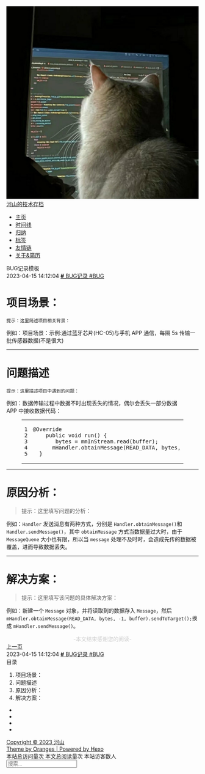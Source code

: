 <!DOCTYPE html><html lang="zh-CN" color-mode="light"><head><meta charset="utf-8"><meta name="viewport" content="width=device-width,initial-scale=1"><meta name="keywords" content=""><meta name="author" content="河山"><meta name="description" content="河山技术博客"><title>BUG记录模板 | 河山的技术存档</title><link rel="apple-touch-icon" href="/images/favicon.jpg"><link rel="icon" href="/images/favicon.jpg"><link href="https://fonts.googleapis.com/css?family=Raleway&display=swap" rel="stylesheet"><link rel="stylesheet" href="/css/main.css"><link rel="stylesheet" href="//at.alicdn.com/t/font_1886449_67xjft27j1l.css"><link rel="stylesheet" href="/css/figcaption/mac-block.css"><script defer type="text/javascript" src="https://cdn.jsdelivr.net/npm/jquery@3.3.1/dist/jquery.min.js"></script><link href="https://cdn.jsdelivr.net/npm/@fancyapps/fancybox@3.5.7/dist/jquery.fancybox.min.css" rel="stylesheet"><script defer type="text/javascript" src="https://cdn.jsdelivr.net/npm/@fancyapps/fancybox@3.5.7/dist/jquery.fancybox.min.js"></script><script src="/js/fancybox.js"></script><script async src="https://www.googletagmanager.com/gtag/js?id=G-RTHFZ67YB9"></script><script>function gtag(){dataLayer.push(arguments)}window.dataLayer=window.dataLayer||[],gtag("js",new Date),gtag("config","G-RTHFZ67YB9")</script><script async src="//busuanzi.ibruce.info/busuanzi/2.3/busuanzi.pure.mini.js"></script><script>var html=document.documentElement;const colorMode=localStorage.getItem("color-mode");colorMode&&document.documentElement.setAttribute("color-mode",colorMode)</script><meta name="generator" content="Hexo 6.3.0"><link rel="alternate" href="/atom.xml" title="河山的技术存档" type="application/atom+xml"></head><body><div id="app"><div class="header"><div class="avatar"><a href="/"><img no-lazy src="/images/avatar.jpg" alt=""></a><div class="nickname"><a href="/">河山的技术存档</a></div></div><div class="navbar"><ul><li class="nav-item" data-path="/"><a href="/">主页</a></li><li class="nav-item" data-path="/archives/"><a href="/archives/">时间线</a></li><li class="nav-item" data-path="/categories/"><a href="/categories/">归纳</a></li><li class="nav-item" data-path="/tags/"><a href="/tags/">标签</a></li><li class="nav-item" data-path="/friends/"><a href="/friends/">友情链</a></li><li class="nav-item" data-path="/about/"><a href="/about/">关于&简历</a></li></ul></div></div><script src="/js/activeNav.js"></script><div class="flex-container"><script async type="text/javascript" src="https://cdn.jsdelivr.net/npm/mathjax@3/es5/tex-chtml.js"></script><script>MathJax={tex:{inlineMath:[["$","$"],["\\(","\\)"]]}}</script><script async type="text/javascript" src="https://cdn.jsdelivr.net/npm/clipboard@2.0.10/dist/clipboard.min.js"></script><script src="/js/codeCopy.js"></script><div class="container post-details" id="post-details"><div class="post-content"><div class="post-title">BUG记录模板</div><div class="post-attach"><span class="post-pubtime"><i class="iconfont icon-updatetime mr-10" title="更新时间"></i> 2023-04-15 14:12:04 </span><span class="post-categories"><i class="iconfont icon-bookmark" title="分类"></i> <span class="span--category"><a href="/categories/BUG%E8%AE%B0%E5%BD%95/" title="BUG记录"><b>#</b> BUG记录 </a></span></span><span class="post-tags"><i class="iconfont icon-tags mr-10" title="标签"></i> <span class="span--tag mr-8"><a href="/tags/BUG/" title="BUG">#BUG</a></span></span></div><div class="markdown-body"><h1>项目场景：</h1><p><code>提示：这里简述项目相关背景：</code></p><p>例如：项目场景：示例:通过蓝牙芯片(HC-05)与手机 APP 通信，每隔 5s 传输一批传感器数据(不是很大)</p><hr><h1>问题描述</h1><p><code>提示：这里描述项目中遇到的问题：</code></p><p>例如：数据传输过程中数据不时出现丢失的情况，偶尔会丢失一部分数据<br>APP 中接收数据代码：</p><figure class="highlight c"><table><tr><td class="gutter"><pre><span class="line">1</span><br><span class="line">2</span><br><span class="line">3</span><br><span class="line">4</span><br><span class="line">5</span><br></pre></td><td class="code"><pre><span class="line">@Override</span><br><span class="line">	public <span class="type">void</span> <span class="title function_">run</span><span class="params">()</span> &#123;</span><br><span class="line">		bytes = mmInStream.read(buffer);</span><br><span class="line">		mHandler.obtainMessage(READ_DATA, bytes, <span class="number">-1</span>, buffer).sendToTarget();</span><br><span class="line">	&#125;</span><br></pre></td></tr></table></figure><hr><h1>原因分析：</h1><blockquote><p>提示：这里填写问题的分析：</p></blockquote><p>例如：<code>Handler</code> 发送消息有两种方式，分别是 <code>Handler.obtainMessage()</code>和 <code>Handler.sendMessage()</code>，其中 <code>obtainMessage</code> 方式当数据量过大时，由于 <code>MessageQuene</code> 大小也有限，所以当 <code>message</code> 处理不及时时，会造成先传的数据被覆盖，进而导致数据丢失。</p><hr><h1>解决方案：</h1><blockquote><p>提示：这里填写该问题的具体解决方案：</p></blockquote><p>例如：新建一个 <code>Message</code> 对象，并将读取到的数据存入 <code>Message</code>，然后 <code>mHandler.obtainMessage(READ_DATA, bytes, -1, buffer).sendToTarget();</code>换成 <code>mHandler.sendMessage()</code>。</p><div style="text-align:center;color:#ccc;font-size:14px">-本文结束<i class="fa fa-paw"></i>感谢您的阅读-</div></div><div class="prev-or-next"><div class="post-foot-next"><a href="/p/web/%E5%AE%9D%E5%A1%94%20Flarum%20%E8%AE%BA%E5%9D%9B%E7%9A%84%E6%90%AD%E5%BB%BA%E4%B8%8E%E8%BF%81%E7%A7%BB.md" target="_self"><i class="iconfont icon-chevronleft"></i> <span>上一页</span></a></div><div class="post-attach"><span class="post-pubtime"><i class="iconfont icon-updatetime mr-10" title="更新时间"></i> 2023-04-15 14:12:04 </span><span class="post-categories"><i class="iconfont icon-bookmark" title="分类"></i> <span class="span--category"><a href="/categories/BUG%E8%AE%B0%E5%BD%95/" title="BUG记录"><b>#</b> BUG记录 </a></span></span><span class="post-tags"><i class="iconfont icon-tags mr-10" title="标签"></i> <span class="span--tag mr-8"><a href="/tags/BUG/" title="BUG">#BUG</a></span></span></div><div class="post-foot-prev"></div></div></div><div id="btn-catalog" class="btn-catalog"><i class="iconfont icon-catalog"></i></div><div class="post-catalog hidden" id="catalog"><div class="title">目录</div><div class="catalog-content"><ol class="toc"><li class="toc-item toc-level-1"><a class="toc-link"><span class="toc-text">项目场景：</span></a></li><li class="toc-item toc-level-1"><a class="toc-link"><span class="toc-text">问题描述</span></a></li><li class="toc-item toc-level-1"><a class="toc-link"><span class="toc-text">原因分析：</span></a></li><li class="toc-item toc-level-1"><a class="toc-link"><span class="toc-text">解决方案：</span></a></li></ol></div></div><script src="/js/catalog.js"></script><div class="comments-container"><script async type="text/javascript" src="https://cdn.jsdelivr.net/npm/valine@1.4.18/dist/Valine.min.js" onload="loadValineSuc(this)"></script><div id="vcomments"></div><script>function loadValineSuc(){new Valine({el:"#vcomments",appId:"GmLsazbQff5fQz3jEeN6GLYa-gzGzoHsz",appKey:"MtHymEpacYovHWeyWdmp0vhq",placeholder:"Welcome!",avatar:"retro",lang:"zh-CN"})}</script><style>.comments-container .v .vempty{display:none!important}</style></div></div><div class="footer"><div class="social"><ul><li><a title="rss" href="/atom.xml"><i class="iconfont icon-rss"></i></a></li><li><a title="github" target="_blank" rel="noopener" href="https://github.com/Wrm244"><i class="iconfont icon-github"></i></a></li><li><a title="email" href="mailto:wrm244@139.com"><i class="iconfont icon-envelope"></i></a></li><li><a title="wechat" href="/about"><i class="iconfont icon-wechat"></i></a></li></ul></div><div class="footer-more"><a target="_blank" rel="noopener" href="https://github.com/Wrm244">Copyright © 2023 河山</a></div><div class="footer-more"><a target="_blank" rel="noopener" href="https://github.com/hexojs/hexo">Theme by Oranges | Powered by Hexo</a></div><div class="footer-views">本站总访问量<span id="busuanzi_value_site_pv"></span>次 本文总阅读量<span id="busuanzi_value_page_pv"></span>次 本站访客数<span id="busuanzi_value_site_uv"></span>人</div></div></div><div class="tools-bar"><div class="back-to-top tools-bar-item hidden"><a href="javascript: void(0)"><i class="iconfont icon-chevronup"></i></a></div><script src="/js/backtotop.js"></script><div class="search-icon tools-bar-item" id="search-icon"><a href="javascript: void(0)"><i class="iconfont icon-search"></i></a></div><div class="search-overlay hidden"><div class="search-content" tabindex="0"><div class="search-title"><span class="search-icon-input"><a href="javascript: void(0)"><i class="iconfont icon-search"></i> </a></span><input type="text" class="search-input" id="search-input" placeholder="搜索..."> <span class="search-close-icon" id="search-close-icon"><a href="javascript: void(0)"><i class="iconfont icon-close"></i></a></span></div><div class="search-result" id="search-result"></div></div></div><script type="text/javascript">var inputArea=document.querySelector("#search-input"),searchOverlayArea=document.querySelector(".search-overlay");function openOrHideSearchContent(){searchOverlayArea.classList.contains("hidden")?(searchOverlayArea.classList.remove("hidden"),document.body.classList.add("hidden")):(searchOverlayArea.classList.add("hidden"),document.body.classList.remove("hidden"))}function blurSearchContent(e){e.target===searchOverlayArea&&openOrHideSearchContent()}inputArea.onclick=function(){getSearchFile(),this.onclick=null},inputArea.onkeydown=function(){if(13==event.keyCode)return!1},document.querySelector("#search-icon").addEventListener("click",openOrHideSearchContent,!1),document.querySelector("#search-close-icon").addEventListener("click",openOrHideSearchContent,!1),searchOverlayArea.addEventListener("click",blurSearchContent,!1);var searchFunc=function(e,t,n){"use strict";var r=document.getElementById(t),a=document.getElementById(n);a.innerHTML="<ul><span class='local-search-empty'>首次搜索，正在载入索引文件，请稍后……<span></ul>",$.ajax({url:e,dataType:"xml",success:function(e){var t=$("entry",e).map(function(){return{title:$("title",this).text(),content:$("content",this).text(),url:$("url",this).text()}}).get();a.innerHTML="",r.addEventListener("input",function(){var u='<ul class="search-result-list">',h=this.value.trim().toLowerCase().split(/[\s\-]+/);if(a.innerHTML="",!(this.value.trim().length<=0)){if(t.forEach(function(e){var n,r,a=!0,t=(e.title&&""!==e.title.trim()||(e.title="Untitled"),e.title.trim()),c=t.toLowerCase(),s=e.content.trim().replace(/<[^>]+>/g,""),i=s.toLowerCase(),e=e.url,l=-1,o=-1;""!==i?h.forEach(function(e,t){n=c.indexOf(e),l=i.indexOf(e),n<0&&l<0?a=!1:(l<0&&(l=0),0==t&&(o=l))}):a=!1,a&&(u+="<li><a href='"+e+"' class='search-result-title'>"+t+"</a>",0<=o&&(e=o+80,(e=0==(t=(t=o-20)<0?0:t)?100:e)>s.length&&(e=s.length),r=s.substr(t,e),h.forEach(function(e){var t=new RegExp(e,"gi");r=r.replace(t,'<span class="search-keyword">'+e+"</span>")}),u+='<p class="search-result-abstract">'+r+"...</p>"),u+="</li>")}),-1===(u+="</ul>").indexOf("<li>"))return a.innerHTML="<ul><span class='local-search-empty'>没有找到内容，请尝试更换检索词。<span></ul>";a.innerHTML=u}})},error:function(e,t,n){a.innerHTML="",404===e.status?a.innerHTML="<ul><span class='local-search-empty'>未找到search.xml文件，具体请参考：<a href='https://github.com/zchengsite/hexo-theme-oranges#configuration' target='_black'>configuration</a><span></ul>":a.innerHTML="<ul><span class='local-search-empty'>请求失败，尝试重新刷新页面或稍后重试。<span></ul>"}}),$(document).on("click","#search-close-icon",function(){$("#search-input").val(""),$("#search-result").html("")})},getSearchFile=function(){searchFunc("/search.xml","search-input","search-result")}</script><div class="tools-bar-item theme-icon" id="switch-color-scheme"><a href="javascript: void(0)"><i id="theme-icon" class="iconfont icon-moon"></i></a></div><script src="/js/colorscheme.js"></script><div class="share-icon tools-bar-item"><a href="javascript: void(0)" id="share-icon"><i class="iconfont iconshare"></i></a><div class="share-content hidden"><a class="share-item" href="https://twitter.com/intent/tweet?text=' + BUG%E8%AE%B0%E5%BD%95%E6%A8%A1%E6%9D%BF + '&url=' + https%3A%2F%2Fwrm244.github.io%2Fp%2FBUG%25E8%25AE%25B0%25E5%25BD%2595%2FBUG%25E8%25AE%25B0%25E5%25BD%2595%25E6%25A8%25A1%25E6%259D%25BF.md + '" target="_blank" title="Twitter"><i class="iconfont icon-twitter"></i> </a><a class="share-item" href="https://www.facebook.com/sharer.php?u=https://wrm244.github.io/p/BUG%E8%AE%B0%E5%BD%95/BUG%E8%AE%B0%E5%BD%95%E6%A8%A1%E6%9D%BF.md" target="_blank" title="Facebook"><i class="iconfont icon-facebooksquare"></i></a></div></div><script src="/js/shares.js"></script></div></div><style>[bg-lazy]{background-image:none!important;background-color:#eee!important}</style><script>window.imageLazyLoadSetting={isSPA:!1,preloadRatio:1,processImages:null}</script><script>window.addEventListener("load",function(){var t=/\.(gif|jpg|jpeg|tiff|png)$/i,r=/^data:image\/[a-z]+;base64,/;Array.prototype.slice.call(document.querySelectorAll("img[data-original]")).forEach(function(a){var e=a.parentNode;"A"===e.tagName&&(e.href.match(t)||e.href.match(r))&&(e.href=a.dataset.original)})})</script><script>!function(r){r.imageLazyLoadSetting.processImages=t;var e=r.imageLazyLoadSetting.isSPA,n=r.imageLazyLoadSetting.preloadRatio||1,c=a();function a(){var t=Array.prototype.slice.call(document.querySelectorAll("img[data-original]")),e=Array.prototype.slice.call(document.querySelectorAll("[bg-lazy]"));return t.concat(e)}function t(){e&&(c=a());for(var t,o=0;o<c.length;o++)0<=(t=(t=c[o]).getBoundingClientRect()).bottom&&0<=t.left&&t.top<=(r.innerHeight*n||document.documentElement.clientHeight*n)&&function(){var t,e,n,a=c[o],i=function(){c=c.filter(function(t){return a!==t}),r.imageLazyLoadSetting.onImageLoaded&&r.imageLazyLoadSetting.onImageLoaded(a)};(t=a).hasAttribute("bg-lazy")?(t.removeAttribute("bg-lazy"),i()):(e=new Image,n=t.getAttribute("data-original"),e.onload=function(){t.src=n,t.removeAttribute("data-original"),i()},t.src!==n&&(e.src=n))}()}function i(){clearTimeout(t.tId),t.tId=setTimeout(t,500)}t(),document.addEventListener("scroll",i),r.addEventListener("resize",i),r.addEventListener("orientationchange",i)}(this)</script></body></html>